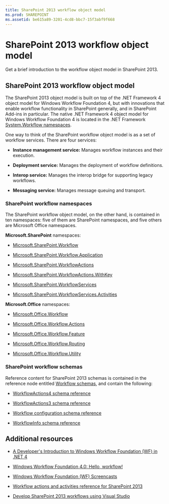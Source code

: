 ```yaml
---
title: SharePoint 2013 workflow object model
ms.prod: SHAREPOINT
ms.assetid: be615a89-3201-4cd8-bbc7-15f3abf9f668
---
```



# SharePoint 2013 workflow object model
Get a brief introduction to the workflow object model in SharePoint 2013.
## SharePoint 2013 workflow object model
<a name="bk_SPwfom"> </a>

The SharePoint 2013 object model is built on top of the .NET Framework 4 object model for Windows Workflow Foundation 4, but with innovations that enable workflow functionality in SharePoint generally, and in SharePoint Add-ins in particular. The native .NET Framework 4 object model for Windows Workflow Foundation 4 is located in the .NET Framework  [System.Workflow namespaces](http://msdn.microsoft.com/en-us/library/gg145026.aspx).
  
    
    
One way to think of the SharePoint workflow object model is as a set of workflow services. There are four services: 
  
    
    

- **Instance management service:** Manages workflow instances and their execution.
    
  
- **Deployment service:** Manages the deployment of workflow definitions.
    
  
- **Interop service:** Manages the interop bridge for supporting legacy workflows.
    
  
- **Messaging service:** Manages message queuing and transport.
    
  

### SharePoint workflow namespaces

The SharePoint workflow object model, on the other hand, is contained in ten namespaces: five of them are SharePoint namespaces, and five others are Microsoft Office namespaces.
  
    
    
 **Microsoft.SharePoint** namespaces:
  
    
    

-  [Microsoft.SharePoint.Workflow](https://msdn.microsoft.com/library/Microsoft.SharePoint.Workflow.aspx)
    
  
-  [Microsoft.SharePoint.Workflow.Application](https://msdn.microsoft.com/library/Microsoft.SharePoint.Workflow.Application.aspx)
    
  
-  [Microsoft.SharePoint.WorkflowActions](https://msdn.microsoft.com/library/Microsoft.SharePoint.WorkflowActions.aspx)
    
  
-  [Microsoft.SharePoint.WorkflowActions.WithKey](https://msdn.microsoft.com/library/Microsoft.SharePoint.WorkflowActions.WithKey.aspx)
    
  
-  [Microsoft.SharePoint.WorkflowServices](https://msdn.microsoft.com/library/Microsoft.SharePoint.WorkflowServices.aspx)
    
  
-  [Microsoft.SharePoint.WorkflowServices.Activities](https://msdn.microsoft.com/library/Microsoft.SharePoint.WorkflowServices.Activities.aspx)
    
  
 **Microsoft.Office** namespaces:
  
    
    

-  [Microsoft.Office.Workflow](https://msdn.microsoft.com/library/Microsoft.Office.Workflow.aspx)
    
  
-  [Microsoft.Office.Workflow.Actions](https://msdn.microsoft.com/library/Microsoft.Office.Workflow.Actions.aspx)
    
  
-  [Microsoft.Office.Workflow.Feature](https://msdn.microsoft.com/library/Microsoft.Office.Workflow.Feature.aspx)
    
  
-  [Microsoft.Office.Workflow.Routing](https://msdn.microsoft.com/library/Microsoft.Office.Workflow.Routing.aspx)
    
  
-  [Microsoft.Office.Workflow.Utility](https://msdn.microsoft.com/library/Microsoft.Office.Workflow.Utility.aspx)
    
  

### SharePoint workflow schemas

Reference content for SharePoint 2013 schemas is contained in the reference node entitled  [Workflow schemas](http://msdn.microsoft.com/library/b36ded16-3ffd-4931-811e-c402c1e35b07%28Office.15%29.aspx), and contain the following:
  
    
    

-  [WorkflowActions4 schema reference](http://msdn.microsoft.com/library/1c0112de-0139-e64d-d3d6-658541695391%28Office.15%29.aspx)
    
  
-  [WorkflowActions3 schema reference](http://msdn.microsoft.com/library/7a03ead8-30e0-4601-9c6f-edfb04ce57f9%28Office.15%29.aspx)
    
  
-  [Workflow configuration schema reference](http://msdn.microsoft.com/library/63824239-6eb2-4cf1-ba84-44eace4d3781%28Office.15%29.aspx)
    
  
-  [WorkflowInfo schema reference](http://msdn.microsoft.com/library/f3bdcc70-15a0-44b2-9b01-330f13430354%28Office.15%29.aspx)
    
  

## Additional resources
<a name="bk_additionalresources"> </a>


-  [A Developer's Introduction to Windows Workflow Foundation (WF) in .NET 4](http://msdn.microsoft.com/en-us/library/ee342461.aspx)
    
  
-  [Windows Workflow Foundation 4.0: Hello, workflow!](http://weblogs.asp.net/gunnarpeipman/archive/2009/07/08/windows-workflow-foundation-4-0-hello-workflow.aspx)
    
  
-  [Windows Workflow Foundation (WF) Screencasts](http://msdn.microsoft.com/en-us/netframework/dd733248)
    
  
-  [Workflow actions and activities reference for SharePoint 2013](workflow-actions-and-activities-reference-for-sharepoint-2013.md)
    
  
-  [Develop SharePoint 2013 workflows using Visual Studio](develop-sharepoint-2013-workflows-using-visual-studio.md)
    
  

  
    
    

